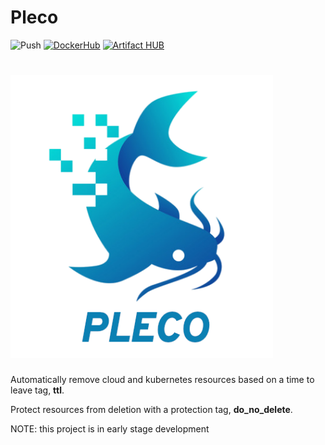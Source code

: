 # Pleco
![Push](https://github.com/Qovery/pleco/workflows/Push/badge.svg)
[![DockerHub](https://img.shields.io/badge/DockerHub-pleco-blue?url=https://hub.docker.com/repository/docker/qoveryrd/pleco)](https://hub.docker.com/repository/docker/qoveryrd/pleco)
[![Artifact HUB](https://img.shields.io/endpoint?url=https://artifacthub.io/badge/repository/pleco)](https://artifacthub.io/packages/search?repo=pleco)

# <img src="./assets/pleco_logo.png" width=420 />

Automatically remove cloud and kubernetes resources based on a time to leave tag, **ttl**.

Protect resources from deletion with a protection tag, **do_no_delete**.

NOTE: this project is in early stage development
